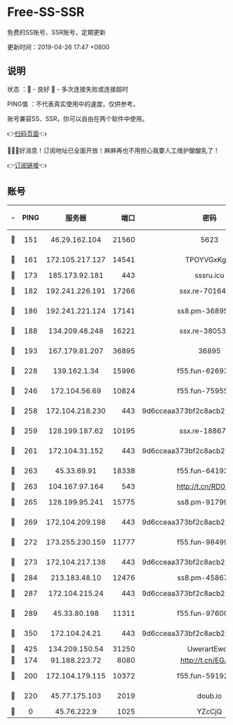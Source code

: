 # Free-SS-SSR

免费的SS账号、SSR账号，定期更新

更新时间：2019-04-26 17:47 +0800

## 说明

状态     ：🙂 - 良好 🙁 - 多次连接失败或连接超时

PING值   ：不代表真实使用中的速度，仅供参考。

账号兼容SS、SSR，你可以自由在两个软件中使用。

👉[扫码页面](https://liesauer.github.io/Free-SS-SSR/)👈

🎉🎉🎉好消息！订阅地址已全面开放！麻麻再也不用担心我要人工维护酸酸乳了！

👉[订阅链接](https://www.liesauer.net/yogurt/subscribe?ACCESS_TOKEN=DAYxR3mMaZAsaqUb)👈

## 账号

|-|PING|服务器|端口|密码|加密方式|区域|
|:----:|:----:|:-----:|-----:|:----:|:----:|:----:|
|🙂|151|46.29.162.104|21560|5623|aes-128-ctr|RU|
|🙂|161|172.105.217.127|14541|TPOYVGxKglpi|aes-256-cfb|JP|
|🙂|173|185.173.92.181|443|sssru.icu|rc4-md5|RU|
|🙂|182|192.241.226.191|17266|ssx.re-70164154|aes-256-cfb|US|
|🙂|186|192.241.221.124|17141|ss8.pm-36895693|aes-256-cfb|US|
|🙂|188|134.209.48.248|16221|ssx.re-38053204|aes-256-cfb|US|
|🙂|193|167.179.81.207|36895|36895|aes-256-cfb|JP|
|🙂|228|139.162.1.34|15996|f55.fun-62693899|aes-256-cfb|SG|
|🙂|246|172.104.56.69|10824|f55.fun-75955527|aes-256-cfb|SG|
|🙂|258|172.104.218.230|443|9d6cceaa373bf2c8acb22e60b6a58be6|aes-256-cfb|US|
|🙂|259|128.199.187.62|10195|ssx.re-18867296|aes-256-cfb|SG|
|🙂|261|172.104.31.152|443|9d6cceaa373bf2c8acb22e60b6a58be6|aes-256-cfb|US|
|🙂|263|45.33.69.91|18338|f55.fun-64193387|aes-256-cfb|US|
|🙂|263|104.167.97.164|543|http://t.cn/RD0D7sx|rc4-md5|CA|
|🙂|265|128.199.95.241|15775|ss8.pm-91799488|aes-256-cfb|SG|
|🙂|269|172.104.209.198|443|9d6cceaa373bf2c8acb22e60b6a58be6|aes-256-cfb|US|
|🙂|272|173.255.230.159|11777|f55.fun-98499590|aes-256-cfb|US|
|🙂|273|172.104.217.138|443|9d6cceaa373bf2c8acb22e60b6a58be6|aes-256-cfb|US|
|🙂|284|213.183.48.10|12476|ss8.pm-45867021|rc4-md5|RU|
|🙂|287|172.104.215.24|443|9d6cceaa373bf2c8acb22e60b6a58be6|aes-256-cfb|US|
|🙂|289|45.33.80.198|11311|f55.fun-97600550|aes-256-cfb|US|
|🙂|350|172.104.24.21|443|9d6cceaa373bf2c8acb22e60b6a58be6|aes-256-cfb|US|
|🙂|425|134.209.150.54|31250|UwerartEwqe|chacha20|IN|
|🙂|174|91.188.223.72|8080|http://t.cn/EGJIyrl|rc4-md5|RU|
|🙂|200|172.104.179.115|10372|f55.fun-59192456|aes-256-cfb|SG|
|🙂|220|45.77.175.103|2019|doub.io|aes-128-ctr|SG|
|🙁|0|45.76.222.9|1025|YZcCjQ|rc4-md5|JP|

